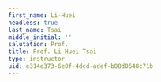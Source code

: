 ```yaml
---
first_name: Li-Huei
headless: true
last_name: Tsai
middle_initial: ''
salutation: Prof.
title: Prof. Li-Huei Tsai
type: instructor
uid: e314e373-6e0f-4dcd-adef-b08d0648c71b
---
```

